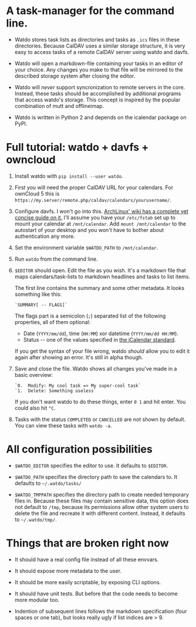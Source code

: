 # A task-manager for the command line.

*   Watdo stores task lists as directories and tasks as `.ics` files in these
    directories. Because CalDAV uses a similar storage structure, it is very
    easy to access tasks of a remote CalDAV server using watdo and davfs.

*   Watdo will open a markdown-file containing your tasks in an editor of your
    choice. Any changes you make to that file will be mirrored to the described
    storage system after closing the editor.

*   Watdo will *never* support syncronization to remote servers in the core.
    Instead, these tasks should be accomplished by additional programs that
    access watdo's storage. This concept is inspired by the popular combination
    of mutt and offlineimap.

*   Watdo is written in Python 2 and depends on the icalendar package on PyPI.


# Full tutorial: watdo + davfs + owncloud

1.  Install watdo with `pip install --user watdo`.

2.  First you will need the proper CalDAV URL for your calendars. For ownCloud
    5 this is `https://my.server/remote.php/caldav/calendars/yourusername/`.

3.  Configure davfs. I won't go into this. [ArchLinux' wiki has a complete yet
    concise guide on it.](https://wiki.archlinux.org/index.php/Davfs) I'll
    assume you have your `/etc/fstab` set up to mount your calendar at
    `/mnt/calendar`. Add `mount /mnt/calendar` to the autostart of your desktop
    and you won't have to bother about authentication any more.

4.  Set the environment variable `$WATDO_PATH` to `/mnt/calendar`.

5.  Run `watdo` from the command line.

6.  `$EDITOR` should open. Edit the file as you wish. It's a markdown file that
    maps calendars/task-lists to markdown headlines and tasks to list items.

    The first line contains the summary and some other metadata. It looks
    something like this:

        `SUMMARY[ -- FLAGS]`

    The flags part is a semicolon (`;`) separated list of the following
    properties, all of them optional:

      - Date (`YYYY/mm/dd`), time (`HH:MM`) xor datetime (`YYYY/mm/dd HH:MM`).
      - Status -- one of the values specified in
        [the iCalendar standard](http://www.kanzaki.com/docs/ical/status.html).

    If you get the syntax of your file wrong, watdo *should* allow you to edit
    it again after showing an error. It's still in alpha though.

7.  Save and close the file. Watdo shows all changes you've made in a basic
    overview:
    
        `0.  Modify: My cool task => My super-cool task`
        `1.  Delete: Something useless`

    If you don't want watdo to do these things, enter ``0 1`` and hit enter.
    You could also hit `^C`.

8.  Tasks with the status `COMPLETED` or `CANCELLED` are not shown by default.
    You can view these tasks with `watdo -a`.


# All configuration possibilities

*   `$WATDO_EDITOR` specifies the editor to use. It defaults to `$EDITOR`.

*   `$WATDO_PATH` specifies the directory path to save the calendars to. It
    defaults to `~/.watdo/tasks/`

*   `$WATDO_TMPPATH` specifies the directory path to create needed temporary
    files in. Because these files may contain sensitive data, this option does
    not default to `/tmp`, because its permissions allow other system users to
    delete the file and recreate it with different content. Instead, it
    defaults to `~/.watdo/tmp/`.


# Things that are broken right now

*   It should have a real config file instead of all these envvars.

*   It should expose more metadata to the user.

*   It should be more easily scriptable, by exposing CLI options.

*   It should have unit tests. But before that the code needs to become more
    modular too.

*   Indention of subsequent lines follows the markdown specification (four
    spaces or one tab), but looks really ugly if list indices are > 9.
